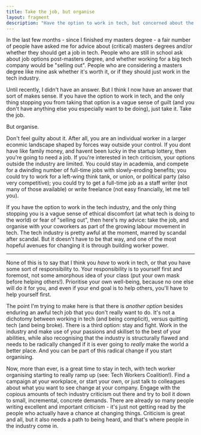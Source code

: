 ```yaml
---
title: Take the job, but organise
layout: fragment
description: "Have the option to work in tech, but concerned about the ethics of the industry? There's a solution for that."
---
```


In the last few months - since I finished my masters degree - a fair number of people have asked me for advice about (critical) masters degrees and/or whether they should get a job in tech. People who are still in school ask about job options post-masters degree, and whether working for a big tech company would be "selling out". People who are considering a masters degree like mine ask whether it's worth it, or if they should just work in the tech industry.

Until recently, I didn't have an answer. But I think I now have an answer that sort of makes sense. If you have the option to work in tech, and the only thing stopping you from taking that option is a vague sense of guilt (and you don't have anything else you especially want to be doing), just take it. Take the job.

But organise.

Don't feel guilty about it. After all, you are an individual worker in a larger econmic landscape shaped by forces way outside your control. If you dont have like family money, and havent been lucky in the startup lottery, then you're going to need a job. If you're interested in tech criticism, your options outside the industry are limited. You could stay in academia, and compete for a dwindlng number of full-time jobs with slowly-eroding benefits; you could try to work for a left-wing think tank, or union, or political party (also very competitive); you could try to get a full-time job as a staff writer (not many of those available) or write freelance (not easy financially, let me tell you).

If you have the option to work in the tech industry, and the only thing stopping you is a vague sense of ethical discomfort (at what tech is doing to the world) or fear of "selling out", then here's my advice: take the job, and organise with your coworkers as part of the growing labour movement in tech. The tech industry is pretty awful at the moment, marred by scandal after scandal. But it doesn't have to be that way, and one of the most hopeful avenues for changing it is through building worker power.

***

None of this is to say that I think you _have_ to work in tech, or that you have some sort of responsibility to. Your responsibility is to yourself first and foremost, not some amorphous idea of your class (put your own mask before helping others!). Prioritise your own well-being, because no one else will do it for you, and even if your end goal is to help others, you'll have to help yourself first.

The point I'm trying to make here is that there is _another option_ besides enduring an awful tech job that you don't really want to do. It's not a dichotomy between working in tech (and being complicit), versus quitting tech (and being broke). There is a third option: stay and fight. Work in the industry and make use of your passions and skillset to the best of your abilities, while also recognising that the industry is structurally flawed and needs to be radically changed if it is ever going to _really_ make the world a better place. And you can be part of this radical change if you start organising.

Now, more than ever, is a great time to stay in tech, with tech worker organising starting to really ramp up (see: Tech Workers Coalition!). Find a campaign at your workplace, or start your own, or just talk to colleagues about what you want to see change at your company. Engage with the copious amounts of tech industry criticism out there and try to boil it down to small, incremental, concrete demands. There are already so many people writing excellent and important criticism - it's just not getting read by the people who actually have a chance at changing things. Criticism is great and all, but it also needs a path to being heard, and that's where people in the industry come in.

